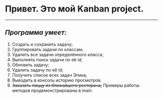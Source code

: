 # **Привет. Это мой Kanban project.**
--- 
## *Программа умеет:*
1. Создать и сохранить задачу;
2. Группировать задачи по классам;
3. Удалить все задачи определённого класса;
4. Выполнять поиск задачи по её id;
5. Обновить задачу;
6. Удалить задачу по её id;
7. Получить список всех задач Эпика;
8. Выводить в консоль историю просмотров.
9.  ~~Заказать пиццу из ближайшего ресторана;~~
 Примеры работы методов продемонстрированы в main.
